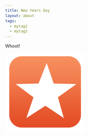 ```yaml
---
title: New Years Day
layout: about
tags:
  - mytag2
  - mytag3
---
```


Whoot!


![alt text](/public/images/icon256.png "My Image")


